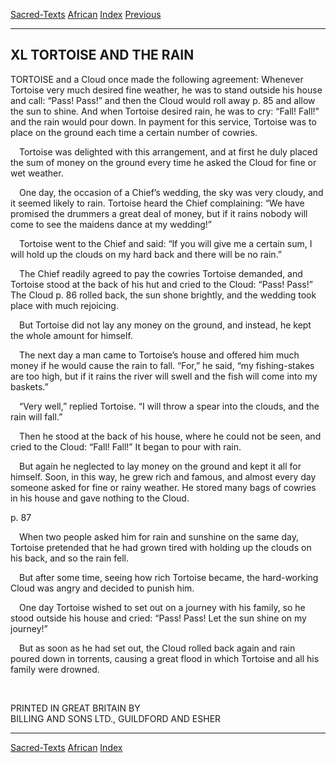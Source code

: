 [Sacred-Texts](../../index) [African](../index) [Index](index) [Previous](yl42)

------------------------------------------------------------------------

## XL TORTOISE AND THE RAIN

T<span class="small">ORTOISE</span> and a Cloud once made the following
agreement: Whenever Tortoise very much desired fine weather, he was to
stand outside his house and call: “Pass! Pass!” and then the Cloud would
roll away <span id="page_85">p. 85</span> and allow the sun to shine.
And when Tortoise desired rain, he was to cry: “Fall! Fall!” and the
rain would pour down. In payment for this service, Tortoise was to place
on the ground each time a certain number of cowries.

 Tortoise was delighted with this arrangement, and at first he duly
placed the sum of money on the ground every time he asked the Cloud for
fine or wet weather.

 One day, the occasion of a Chief’s wedding, the sky was very cloudy,
and it seemed likely to rain. Tortoise heard the Chief complaining: “We
have promised the drummers a great deal of money, but if it rains nobody
will come to see the maidens dance at my wedding!”

 Tortoise went to the Chief and said: “If you will give me a certain
sum, I will hold up the clouds on my hard back and there will be no
rain.”

 The Chief readily agreed to pay the cowries Tortoise demanded, and
Tortoise stood at the back of his hut and cried to the Cloud: “Pass!
Pass!” The Cloud <span id="page_86">p. 86</span> rolled back, the sun
shone brightly, and the wedding took place with much rejoicing.

 But Tortoise did not lay any money on the ground, and instead, he kept
the whole amount for himself.

 The next day a man came to Tortoise’s house and offered him much money
if he would cause the rain to fall. “For,” he said, “my fishing-stakes
are too high, but if it rains the river will swell and the fish will
come into my baskets.”

 “Very well,” replied Tortoise. “I will throw a spear into the clouds,
and the rain will fall.”

 Then he stood at the back of his house, where he could not be seen, and
cried to the Cloud: “Fall! Fall!” It began to pour with rain.

 But again he neglected to lay money on the ground and kept it all for
himself. Soon, in this way, he grew rich and famous, and almost every
day someone asked for fine or rainy weather. He stored many bags of
cowries in his house and gave nothing to the Cloud.

<span id="page_87">p. 87</span>

 When two people asked him for rain and sunshine on the same day,
Tortoise pretended that he had grown tired with holding up the clouds on
his back, and so the rain fell.

 But after some time, seeing how rich Tortoise became, the hard-working
Cloud was angry and decided to punish him.

 One day Tortoise wished to set out on a journey with his family, so he
stood outside his house and cried: “Pass! Pass! Let the sun shine on my
journey!”

 But as soon as he had set out, the Cloud rolled back again and rain
poured down in torrents, causing a great flood in which Tortoise and all
his famiIy were drowned.

 

PRINTED IN GREAT BRITAIN BY  
BILLING AND SONS LTD., GUILDFORD AND ESHER

------------------------------------------------------------------------

[Sacred-Texts](../../index) [African](../index) [Index](index)
